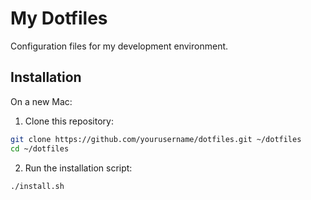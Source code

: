 # My Dotfiles

Configuration files for my development environment.

## Installation

On a new Mac:

1. Clone this repository:
```sh
git clone https://github.com/yourusername/dotfiles.git ~/dotfiles
cd ~/dotfiles
```
2. Run the installation script:
```sh
./install.sh
```
